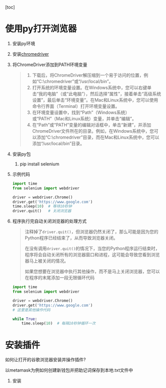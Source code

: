 [toc]

# 使用py打开浏览器

1. 安装py环境

2. 安装[chromedriver](https://chromedriver.storage.googleapis.com/index.html?path=94.0.4606.41/)

3. 将ChromeDriver添加到PATH环境变量

   > 1. 下载后，将ChromeDriver解压缩到一个易于访问的位置，例如“C:\chromedriver”或“/usr/local/bin”。
   > 2. 打开系统的环境变量设置。在Windows系统中，您可以右键单击“我的电脑”（或“此电脑”），然后选择“属性”，接着单击“高级系统设置”，最后单击“环境变量”。在Mac和Linux系统中，您可以使用命令行界面（Terminal）打开环境变量设置。
   > 3. 在环境变量设置中，找到“Path”（Windows系统）或“PATH”（Mac和Linux系统）变量，并单击“编辑”。
   > 4. 在“Path”或“PATH”变量的编辑对话框中，单击“新建”，并添加ChromeDriver文件所在的目录。例如，在Windows系统中，您可以添加“C:\chromedriver”目录，而在Mac和Linux系统中，您可以添加“/usr/local/bin”目录。

4. 安装py包

   1. pip install selenium

5. 示例代码

   ```py
   import time
   from selenium import webdriver
   
   driver = webdriver.Chrome()
   driver.get('https://www.google.com')
   time.sleep(10)  # 等待10秒钟
   driver.quit()   # 关闭浏览器
   ```

6. 程序执行完自动关闭浏览器的处理方式

   > 注释掉了`driver.quit()`，但浏览器仍然关闭了，那么可能是因为您的Python程序已经结束了，从而导致浏览器关闭。
   >
   > 在没有调用`driver.quit()`的情况下，当您的Python程序运行结束时，程序将会自动关闭所有的浏览器窗口和进程，这可能会导致您看到浏览器马上被关闭的情况。
   >
   > 如果您想要在浏览器中执行其他操作，而不是马上关闭浏览器，您可以在程序的末尾添加一段无限循环代码

   ```py
   import time
   from selenium import webdriver
   
   driver = webdriver.Chrome()
   driver.get('https://www.google.com')
   # 这里是其他操作代码
   
   while True:
       time.sleep(10)  # 每隔10秒钟循环一次
   
   ```

# 安装插件

如何让打开的谷歌浏览器安装并操作插件? 

以metamask为例如何创建新钱包并把助记词保存到本地.txt文件中



1. 安装